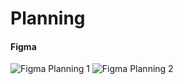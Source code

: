 <h1>Planning</h1>


<h4>Figma</h4>

![Figma Planning 1](./Planning/Figma/ecommerce_figma_1.png)
![Figma Planning 2](./Planning/Figma/ecommerce_figma_2.png)